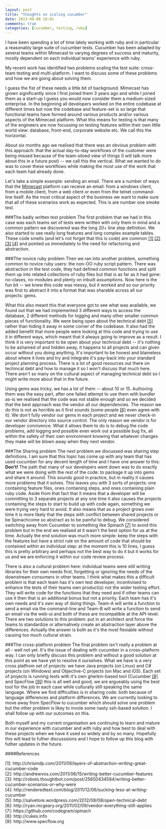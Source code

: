 ```yaml
---
layout: post
title: "thoughts on scaling cucumber"
date: 2013-09-08 18:01
comments: true
categories: [cucumber, testing, ruby]
---
```


I have been spending a lot of time lately working with ruby and in particular a reasonably large suite of cucumber tests. Cucumber has been adapted by several teams within Mimecast to varying degrees of success and maturity, mostly dependent on each individual teams' experience with ruby. 

My recent work has identified two problems scaling the test suite: cross-team testing and multi-platform. I want to discuss some of these problems and how we are going about solving them.

I guess the fist of these needs a little bit of background. Mimecast has grown significantly since I first joined them 3 years ago and while I joined them as a start-up I guess you would now consider them a medium-sized enterprise. In the beginning all developers worked on the entire codebase at different times but now the codebase and feature-set is so large that functional teams have formed around various products and/or various aspects of the Mimecast platform. What this means for testing is that many of the engineers are now focussing on testing features within their own little world view: database, front-end, corporate website etc. We call this the horizontal. 

About six months ago we realised that there was an obvious problem with this approach: that the actual day-to-day workflows of the customer were being missed because of the team-siloed view of things (I will talk more about this in a future post) -- we call this the vertical. What we wanted to do was to cover these workflows while making the most use of the work that each team had already done.

Let's take a simple example: sending an email. There are a number of ways that the [Mimecast](https://www.mimecast.com/) platform can receive an email: from a windows client, from a mobile client, from a web client or even from the telnet command-line itself. As the most critical aspect of the business we want to make sure that all of these scenarios work as expected. This is are number one smoke test. 


###The badly written test problem
The first problem that we had in this case was each teams set of tests were written with only them in mind and a common pattern we discovered was the long 20+ line step definition. We also started to see really long features and long complex example tables. These code smells (and let's not forget that this is code) are common [[1]](#one) [[2]](#two) [[3]](#three) [[4]](#four) and pointed us immediately to the need for refactoring and abstraction.

###The novice ruby problem
Then we ran into another problem, something common to novice ruby users: the non-OO ruby script pattern. There was abstraction in the test code, they had defined common functions and split them up into related collections of ruby files but that is as far as it had gone: no-clases, no-modules and plenty on inbuilt assumptions. Now here is the fun bit -- we knew this code was messy, but it worked and so our priority was first to abstract it into a format that was sharable across all our projects: gems. 

What this also meant this that everyone got to see what was available, we found out that we had implemented 3 different ways to access the database, 2 different methods for logging and many other smaller common pieces of functionality. We were being open about the technical debt [[5]](#five) rather than hiding it away in some corner of the codebase. It also had the added benefit that more people were looking at this code and trying to use it in different ways, which meant that it always going to improve as a result. I think it is very important to be open about your technical debt -- it's nothing to be ashamed of and hidden away, it happens to all projects and can given occur without you doing anything. It's important to be honest and blameless about where it lives and try and integrate it's pay-back into your standard project planning process. There is a lot of good resources out there on techincal debt and how to manage it so I won't discuss that much here. There aren't so many on the cultural aspect of managing technical debt so I might write more about that in the future.

Using gems was tricky, we has a lot of them -- about 10 or 15. Authoring them was the easy part, after one failed attempt to use them with bundler as-is we realised that the code was not stable enough and so we decided that the best approach was the vendor all our dependencies. The reason we do this is not as horrible as it first sounds (some people [[6]](#six) even agree with it). We don't fully vendor our gems in each project and we never check-in our vendor directory into source control. The only reason we vendor is for developer connivence. What it allows them to do is to debug the code problems, add logging and possible even work out a possible bug fix, all within the safety of their own environment knowing that whatever changes they make will be blown away when they next vendor.

###The Sharing problem
The next problem we discussed was sharing step definitions. I am sure that this topic has come up with any team that has used cucumber for any decent length of time and I have one answer to this: **Don't!** The path that many of our developers went down was to do exactly what we were doing with the rest of the code: to package it up into gems and share it around. This sounds good in practice, but in reality it causes more problems that it solves. This leaves you with 3 sorts of projects: one containing feature files, ones containing steps, and ones containing plain ruby code. Aside from that fact that it means that a developer will be committing to 3 separate projects at any one time it also causes the projects containing the steps to start to build up with code again, something we were trying very hard to avoid. It also means that as a project grows over time it is more likely that the steps with conflict between shared projects or be Spinachcome so abstract as to be painful to debug. We considered switching away from Cucumber to something like Spinach [[7]](#seven) to avoid this problem but in the end we realised at it wasn't the best option for us at the time. Actually the end solution was much more simple: keep the steps with the features but have a strict rule on the amount of code that should be contained within an individual step: at the moment this is 10 lines, I guess this is pretty arbitrary and perhaps not the best way to do it but it works for us and we are enforcing it within our code review process.
	
There is also a cultural problem here: individual teams were still writing libraries for their own needs first, forgetting or ignoring the needs of the downstream consumers in other teams. I think what makes this a difficult problem is that each team has it's own test developer, incentivised to enhance the tests of their teams own product(s) not the wider testing effort. They will write code for the functions that they need and if other teams can use it then that is an additional bonus but not a priority. Each team has it's own needs and it's own way of doing things. Team-A will write a function to send a email via the command-line and Team-B will write a function to send an email via the web-ui and both of these are incompatible at the API-level. There are two solutions to this problem: put in an architect and force the teams to standardize or alternatively create an abstraction layer above the differences. Actually the answer is both as it's the most flexiable without causing too much cultural strain.

###The cross-platform problem
The final problem isn't really a problem at all - well not yet. It's the issue of dealing with cucumber in a cross-platform way. I can only briefly discuss this problem and without a good solution at this point as we have yet to resolve it ourselves. What we have is a very cross platfrom set of projects: we have Java projects (on Linux) and C# projects (on Windows) and Objective-C projects (on Mac and iOS). Each set of projects is running tests with it's own gherkin-based tool (Cucumber [[8]](#eight) and SpecFlow [[9]](#nine)) this is all well and good, we are argueably using the best tool for the job in each case while culturally still speaking the same language. Where we find difficulties is in sharing code: both because of language differences and platform differences. We are currently looking to move away from SpecFlow to cucumber which should solve one problem but the other problem is likey to invole some nasty ssh-based solution. I shall follow up with our outcomes on this.


Both myself and my current organisation are continuing to learn and mature in our experience with cucumber and with ruby and how best to deal with these projects when we have it used so widely and by so many. Hopefully this will lead to futher discusssions and I hope to follow up this blog with futher updates in the future. 

####References
<ul style="list-style-type: none; padding:0; margin:0;">
  <li>
    <a name="one">[1]: http://chrismdp.com/2011/09/layers-of-abstraction-writing-great-cucumber-code </a>
  </li>
  <li>
    <a name="two">[2]: http://andrewvos.com/2011/06/15/writing-better-cucumber-features </a>
  </li>
  <li>
    <a name="three">[3]: http://robots.thoughtbot.com/post/25650434584/writing-better-cucumber-scenarios-or-why-were </a>
  </li>
  <li>
    <a name="four">[4]: http://renderedtext.com/blog/2011/12/06/sucking-less-at-writing-cucumber </a>
  </li>
  <li>
    <a name="five">[5]: http://salvetore.wordpress.com/2012/08/08/open-technical-debt </a>
  </li>
    <li>
    <a name="six">[6]: http://ryan.mcgeary.org/2011/02/09/vendor-everything-still-applies </a>
  </li>
  <li>
    <a name="seven">[7]: https://github.com/codegram/spinach </a>
  </li>
    <li>
    <a name="eight">[8]: http://cukes.info </a>
  </li>
    </li>
  <li>
    <a name="nine">[9]: http://www.specflow.org </a>
  </li>
</ul>    